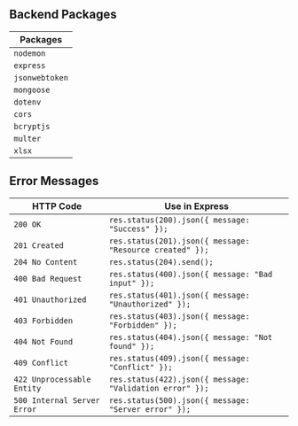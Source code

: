 

## Backend Packages
| Packages                |
| --------------------------- |
| `nodemon`                    | `npm i nodemon --save-dev`  |
| `express`               |
| `jsonwebtoken`            |
| `mongoose`           |
| `dotenv`          |
| `cors`             |
| `bcryptjs`             |
| `multer`              |
| `xlsx`  |


## Error Messages
| HTTP Code                   | Use in Express                                           |
| --------------------------- | -------------------------------------------------------- |
| `200 OK`                    | `res.status(200).json({ message: "Success" });`          |
| `201 Created`               | `res.status(201).json({ message: "Resource created" });` |
| `204 No Content`            | `res.status(204).send();`                                |
| `400 Bad Request`           | `res.status(400).json({ message: "Bad input" });`        |
| `401 Unauthorized`          | `res.status(401).json({ message: "Unauthorized" });`     |
| `403 Forbidden`             | `res.status(403).json({ message: "Forbidden" });`        |
| `404 Not Found`             | `res.status(404).json({ message: "Not found" });`        |
| `409 Conflict`              | `res.status(409).json({ message: "Conflict" });`         |
| `422 Unprocessable Entity`  | `res.status(422).json({ message: "Validation error" });` |
| `500 Internal Server Error` | `res.status(500).json({ message: "Server error" });`     |
